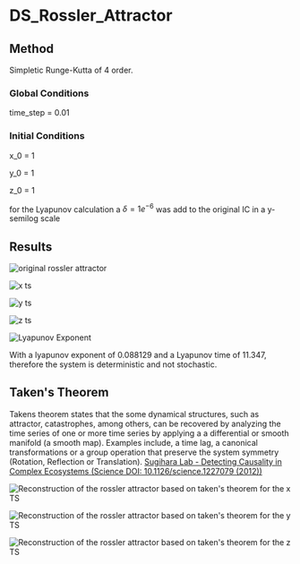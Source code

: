 # DS_Rossler_Attractor

## Method

Simpletic Runge-Kutta of 4 order.

### Global Conditions

time_step = 0.01

### Initial Conditions

x_0 = 1

y_0 = 1

z_0 = 1

for the Lyapunov calculation a $\delta=1e^{-6}$ was add to the original IC in a y-semilog scale

## Results 

![original rossler attractor](https://github.com/gcontesini/DS_Rossler_Attractor/blob/master/rossler_oscilator_attractor.png)

![x ts](https://github.com/gcontesini/DS_Rossler_Attractor/blob/master/rossler_oscilator_x_ts.png)

![y ts](https://github.com/gcontesini/DS_Rossler_Attractor/blob/master/rossler_oscilator_y_ts.png)

![z ts](https://github.com/gcontesini/DS_Rossler_Attractor/blob/master/rossler_oscilator_z_ts.png)

![Lyapunov Exponent](https://github.com/gcontesini/DS_Rossler_Attractor/blob/master/rossler_oscilator_lyapunov_exp.png)

With a lyapunov exponent of 0.088129 and a Lyapunov time of 11.347, therefore the system is deterministic and not stochastic.

## Taken's Theorem

Takens theorem states that the some dynamical structures, such as attractor, catastrophes, among others, can be recovered by analyzing the time series of one or more time series by applying a a differential or smooth manifold (a smooth map). Examples include, a time lag, a canonical transformations or a group operation  that preserve the system symmetry (Rotation, Reflection or Translation). [Sugihara Lab - Detecting Causality in Complex Ecosystems  (Science DOI: 10.1126/science.1227079  (2012))](https://deepeco.ucsd.edu/publications/#page-content)

![Reconstruction of the rossler attractor based on taken's theorem for the x TS](https://github.com/gcontesini/DS_Rossler_Attractor/blob/master/rossler_x_takens_theorem.png)



![Reconstruction of the rossler attractor based on taken's theorem for the y TS](https://github.com/gcontesini/DS_Rossler_Attractor/blob/master/rossler_y_takens_theorem.png)



![Reconstruction of the rossler attractor based on taken's theorem for the z TS](https://github.com/gcontesini/DS_Rossler_Attractor/blob/master/rossler_z_takens_theorem.png)

